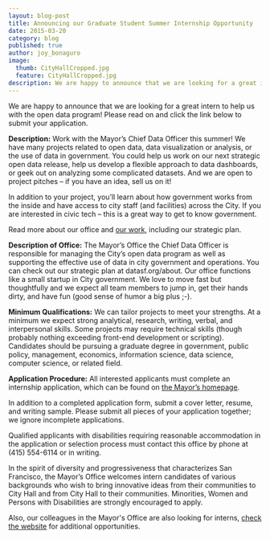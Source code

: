 ```yaml
---
layout: blog-post
title: Announcing our Graduate Student Summer Internship Opportunity
date: 2015-03-20
category: blog
published: true
author: joy_bonaguro
image:
  thumb: CityHallCropped.jpg
  feature: CityHallCropped.jpg
description: We are happy to announce that we are looking for a great intern to help us with the open data program!
---
```

We are happy to announce that we are looking for a great intern to help us with the open data program! Please read on and click the link below to submit your application.

**Description:** Work with the Mayor’s Chief Data Officer this summer! We have many projects related to open data, data visualization or analysis, or the use of data in government. You could help us work on our next strategic open data release, help us develop a flexible approach to data dashboards, or geek out on analyzing some complicated datasets. And we are open to project pitches – if you have an idea, sell us on it!

In addition to your project, you’ll learn about how government works from the inside and have access to city staff (and facilities) across the City. If you are interested in civic tech – this is a great way to get to know government.

Read more about our office and [our work](http://datasf.org/about/), including our strategic plan.

**Description of Office:** The Mayor’s Office the Chief Data Officer is responsible for managing the City’s open data program as well as supporting the effective use of data in city government and operations. You can check out our strategic plan at datasf.org/about. Our office functions like a small startup in City government. We love to move fast but thoughtfully and we expect all team members to jump in, get their hands dirty, and have fun (good sense of humor a big plus ;-).

**Minimum Qualifications:** We can tailor projects to meet your strengths. At a minimum we expect strong analytical, research, writing, verbal, and interpersonal skills. Some projects may require technical skills (though probably nothing exceeding front-end development or scripting). Candidates should be pursuing a graduate degree in government, public policy, management, economics, information science, data science, computer science, or related field.

**Application Procedure:** All interested applicants must complete an internship application, which can be found on [the Mayor’s homepage](http://www.sfmayor.org/index.aspx?page=18).

In addition to a completed application form, submit a cover letter, resume, and writing sample. Please submit all pieces of your application together; we ignore incomplete applications. 

Qualified applicants with disabilities requiring reasonable accommodation in the application or selection process must contact this office by phone at (415) 554-6114 or in writing. 

In the spirit of diversity and progressiveness that characterizes San Francisco, the Mayor’s Office welcomes intern candidates of various backgrounds who wish to bring innovative ideas from their communities to City Hall and from City Hall to their communities. Minorities, Women and Persons with Disabilities are strongly encouraged to apply.

Also, our colleagues in the Mayor's Office are also looking for interns, [check the website](http://www.sfmayor.org/index.aspx?page=18) for additional opportunities.


